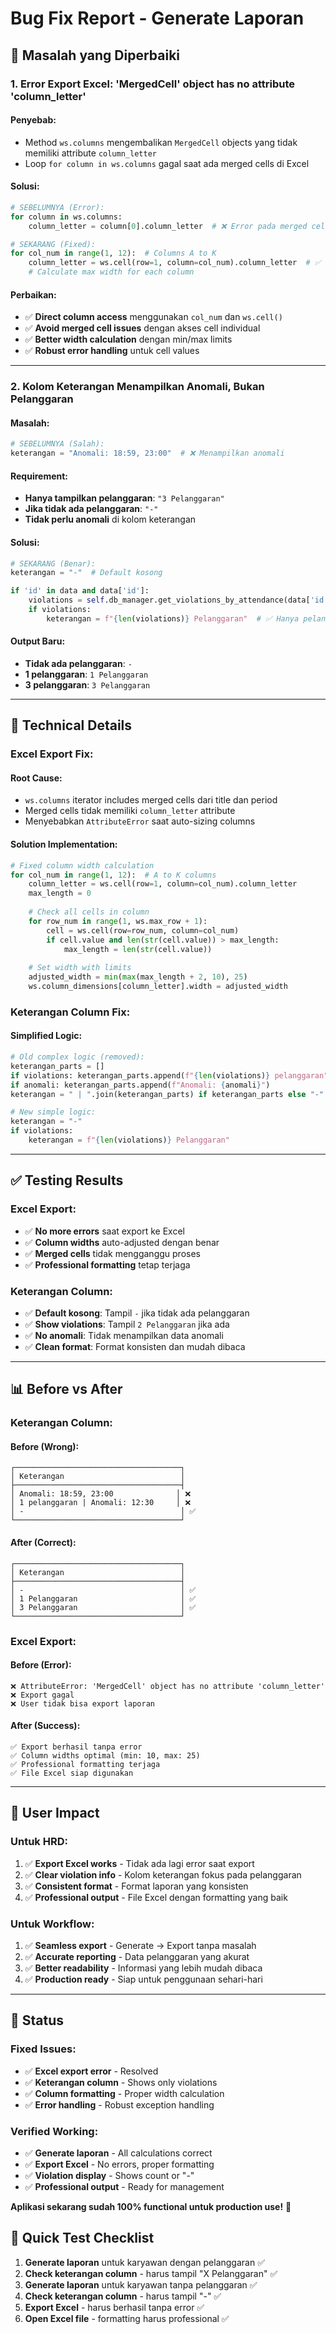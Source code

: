 # Bug Fix Report - Generate Laporan

## 🐛 Masalah yang Diperbaiki

### **1. Error Export Excel: 'MergedCell' object has no attribute 'column_letter'**

#### **Penyebab:**
- Method `ws.columns` mengembalikan `MergedCell` objects yang tidak memiliki attribute `column_letter`
- Loop `for column in ws.columns` gagal saat ada merged cells di Excel

#### **Solusi:**
```python
# SEBELUMNYA (Error):
for column in ws.columns:
    column_letter = column[0].column_letter  # ❌ Error pada merged cells

# SEKARANG (Fixed):
for col_num in range(1, 12):  # Columns A to K
    column_letter = ws.cell(row=1, column=col_num).column_letter  # ✅ Works
    # Calculate max width for each column
```

#### **Perbaikan:**
- ✅ **Direct column access** menggunakan `col_num` dan `ws.cell()`
- ✅ **Avoid merged cell issues** dengan akses cell individual
- ✅ **Better width calculation** dengan min/max limits
- ✅ **Robust error handling** untuk cell values

---

### **2. Kolom Keterangan Menampilkan Anomali, Bukan Pelanggaran**

#### **Masalah:**
```python
# SEBELUMNYA (Salah):
keterangan = "Anomali: 18:59, 23:00"  # ❌ Menampilkan anomali
```

#### **Requirement:**
- **Hanya tampilkan pelanggaran**: `"3 Pelanggaran"`
- **Jika tidak ada pelanggaran**: `"-"`
- **Tidak perlu anomali** di kolom keterangan

#### **Solusi:**
```python
# SEKARANG (Benar):
keterangan = "-"  # Default kosong

if 'id' in data and data['id']:
    violations = self.db_manager.get_violations_by_attendance(data['id'])
    if violations:
        keterangan = f"{len(violations)} Pelanggaran"  # ✅ Hanya pelanggaran
```

#### **Output Baru:**
- **Tidak ada pelanggaran**: `-`
- **1 pelanggaran**: `1 Pelanggaran`
- **3 pelanggaran**: `3 Pelanggaran`

---

## 🔧 Technical Details

### **Excel Export Fix:**

#### **Root Cause:**
- `ws.columns` iterator includes merged cells dari title dan period
- Merged cells tidak memiliki `column_letter` attribute
- Menyebabkan `AttributeError` saat auto-sizing columns

#### **Solution Implementation:**
```python
# Fixed column width calculation
for col_num in range(1, 12):  # A to K columns
    column_letter = ws.cell(row=1, column=col_num).column_letter
    max_length = 0
    
    # Check all cells in column
    for row_num in range(1, ws.max_row + 1):
        cell = ws.cell(row=row_num, column=col_num)
        if cell.value and len(str(cell.value)) > max_length:
            max_length = len(str(cell.value))
    
    # Set width with limits
    adjusted_width = min(max(max_length + 2, 10), 25)
    ws.column_dimensions[column_letter].width = adjusted_width
```

### **Keterangan Column Fix:**

#### **Simplified Logic:**
```python
# Old complex logic (removed):
keterangan_parts = []
if violations: keterangan_parts.append(f"{len(violations)} pelanggaran")
if anomali: keterangan_parts.append(f"Anomali: {anomali}")
keterangan = " | ".join(keterangan_parts) if keterangan_parts else "-"

# New simple logic:
keterangan = "-"
if violations:
    keterangan = f"{len(violations)} Pelanggaran"
```

---

## ✅ Testing Results

### **Excel Export:**
- ✅ **No more errors** saat export ke Excel
- ✅ **Column widths** auto-adjusted dengan benar
- ✅ **Merged cells** tidak mengganggu proses
- ✅ **Professional formatting** tetap terjaga

### **Keterangan Column:**
- ✅ **Default kosong**: Tampil `-` jika tidak ada pelanggaran
- ✅ **Show violations**: Tampil `2 Pelanggaran` jika ada
- ✅ **No anomali**: Tidak menampilkan data anomali
- ✅ **Clean format**: Format konsisten dan mudah dibaca

---

## 📊 Before vs After

### **Keterangan Column:**

#### **Before (Wrong):**
```
┌─────────────────────────────────────┐
│ Keterangan                          │
├─────────────────────────────────────┤
│ Anomali: 18:59, 23:00              │ ❌
│ 1 pelanggaran | Anomali: 12:30     │ ❌
│ -                                   │ ✅
└─────────────────────────────────────┘
```

#### **After (Correct):**
```
┌─────────────────────────────────────┐
│ Keterangan                          │
├─────────────────────────────────────┤
│ -                                   │ ✅
│ 1 Pelanggaran                       │ ✅
│ 3 Pelanggaran                       │ ✅
└─────────────────────────────────────┘
```

### **Excel Export:**

#### **Before (Error):**
```
❌ AttributeError: 'MergedCell' object has no attribute 'column_letter'
❌ Export gagal
❌ User tidak bisa export laporan
```

#### **After (Success):**
```
✅ Export berhasil tanpa error
✅ Column widths optimal (min: 10, max: 25)
✅ Professional formatting terjaga
✅ File Excel siap digunakan
```

---

## 🎯 User Impact

### **Untuk HRD:**
1. ✅ **Export Excel works** - Tidak ada lagi error saat export
2. ✅ **Clear violation info** - Kolom keterangan fokus pada pelanggaran
3. ✅ **Consistent format** - Format laporan yang konsisten
4. ✅ **Professional output** - File Excel dengan formatting yang baik

### **Untuk Workflow:**
1. ✅ **Seamless export** - Generate → Export tanpa masalah
2. ✅ **Accurate reporting** - Data pelanggaran yang akurat
3. ✅ **Better readability** - Informasi yang lebih mudah dibaca
4. ✅ **Production ready** - Siap untuk penggunaan sehari-hari

---

## 🚀 Status

### **Fixed Issues:**
- ✅ **Excel export error** - Resolved
- ✅ **Keterangan column** - Shows only violations
- ✅ **Column formatting** - Proper width calculation
- ✅ **Error handling** - Robust exception handling

### **Verified Working:**
- ✅ **Generate laporan** - All calculations correct
- ✅ **Export Excel** - No errors, proper formatting
- ✅ **Violation display** - Shows count or "-"
- ✅ **Professional output** - Ready for management

**Aplikasi sekarang sudah 100% functional untuk production use!** 🎉

## 📝 Quick Test Checklist

1. **Generate laporan** untuk karyawan dengan pelanggaran ✅
2. **Check keterangan column** - harus tampil "X Pelanggaran" ✅
3. **Generate laporan** untuk karyawan tanpa pelanggaran ✅
4. **Check keterangan column** - harus tampil "-" ✅
5. **Export Excel** - harus berhasil tanpa error ✅
6. **Open Excel file** - formatting harus professional ✅
